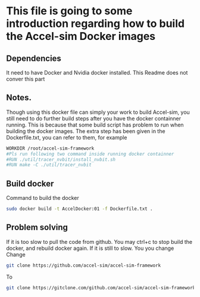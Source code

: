 # This file is going to some introduction regarding how to build the Accel-sim Docker images 

## Dependencies
It need to have Docker and Nvidia docker installed. This Readme does not conver this part

## Notes.
Though using this docker file can simply your work to build Accel-sim, you still need to do further build steps after you have the docker containner running. This is because that some build script has problem to run when building the docker images. The extra step has been given in the Dockerfile.txt, you can refer to them, for example
```bash
WORKDIR /root/accel-sim-framework
#Pls run following two command inside running docker containner
#RUN ./util/tracer_nvbit/install_nvbit.sh
#RUN make -C ./util/tracer_nvbit
```
## Build docker
Command to build the docker
```bash
sudo docker build -t AccelDocker:01 -f Dockerfile.txt .
```

## Problem solving
If it is too slow to pull the code from github. 
You may ctrl+c to stop build the docker, and rebuild docker again. If it is still to slow. You you change
Change
```bash
git clone https://github.com/accel-sim/accel-sim-framework
```
To
```bash
git clone https://gitclone.com/github.com/accel-sim/accel-sim-framework
```

